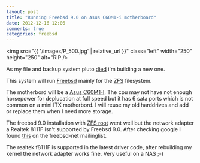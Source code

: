 ```yaml
---
layout: post
title: "Running Freebsd 9.0 on Asus C60M1-i motherboard"
date: 2012-12-16 12:06
comments: true
categories: freebsd
---
```


<img src="{{ '/images/P_500.jpg'  | relative_url }}" class="left" width="250" height="250" alt="RIP /> 

As my file and backup system pluto <a href="http://stafwag.github.io/blog/blog/2012/12/11/rip-pluto/">died</a> i'm building a new one.

This system will run <a href="http://www.freebsd.org">Freebsd</a> mainly for the <a href="http://en.wikipedia.org/wiki/ZFS">ZFS</a> filesystem.

The motherbord will be a <a href="http://www.asus.com/Motherboards/AMD_CPU_on_Board/C60M1I/">Asus C60M1-I</a>. The cpu may not have not enough horsepower for deplucation at full speed but it has 6 sata ports which is not common on a mini ITX motherbord. I will reuse my old harddrives and add or replace them when I need more storage.

The freebsd 9.0 installation with <a href="http://wiki.freebsd.org/RootOnZFS/GPTZFSBoot/9.0-RELEASE">ZFS root</a> went well but the network adapter a Realtek 8111F isn't supported by Freebsd 9.0. After checking google I found <a href="http://markmail.org/message/2w67d2nnx65bprqc#query:+page:1+mid:4h3efjpkq6bzxoyo+state:results">this</a> on the freebsd-net mailinglist.

The realtek f8111F is supported in the latest driver code, after rebuilding my kernel the network adapter works fine. Very useful on a NAS ;-)




